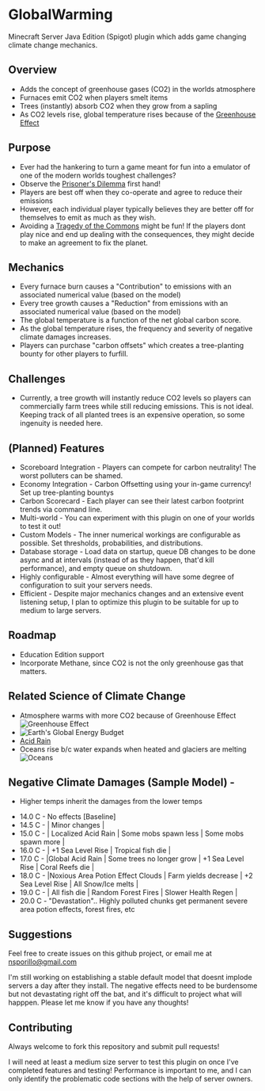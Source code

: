 # GlobalWarming
Minecraft Server Java Edition (Spigot) plugin which adds game changing climate change mechanics.

## Overview
+ Adds the concept of greenhouse gases (CO2) in the worlds atmosphere 
+ Furnaces emit CO2 when players smelt items
+ Trees (instantly) absorb CO2 when they grow from a sapling
+ As CO2 levels rise, global temperature rises because of the [Greenhouse Effect](http://hyperphysics.phy-astr.gsu.edu/hbase/thermo/grnhse.html)

## Purpose
+ Ever had the hankering to turn a game meant for fun into a emulator of one of the modern worlds toughest challenges?
+ Observe the [Prisoner's Dilemma](https://en.wikipedia.org/wiki/Prisoner%27s_dilemma#In_environmental_studies) first hand! 
+ Players are best off when they co-operate and agree to reduce their emissions
+ However, each individual player typically believes they are better off for themselves to emit as much as they wish. 
+ Avoiding a [Tragedy of the Commons](https://en.wikipedia.org/wiki/Tragedy_of_the_commons) might be fun! If the players dont play nice and end up dealing with the consequences, they might decide to make an agreement to fix the planet. 

## Mechanics 
+ Every furnace burn causes a "Contribution" to emissions with an associated numerical value (based on the model)
+ Every tree growth causes a "Reduction" from emissions with an associated numerical value (based on the model)
+ The global temperature is a function of the net global carbon score. 
+ As the global temperature rises, the frequency and severity of negative climate damages increases.
+ Players can purchase "carbon offsets" which creates a tree-planting bounty for other players to furfill. 

## Challenges
+ Currently, a tree growth will instantly reduce CO2 levels so players can commercially farm trees while still reducing emissions. This is not ideal. Keeping track of all planted trees is an expensive operation, so some ingenuity is needed here.

## (Planned) Features
+ Scoreboard Integration - Players can compete for carbon neutrality! The worst polluters can be shamed.
+ Economy Integration - Carbon Offsetting using your in-game currency! Set up tree-planting bountys 
+ Carbon Scorecard - Each player can see their latest carbon footprint trends via command line.
+ Multi-world - You can experiment with this plugin on one of your worlds to test it out!
+ Custom Models - The inner numerical workings are configurable as possible. Set thresholds, probabilities, and distributions.
+ Database storage - Load data on startup, queue DB changes to be done async and at intervals (instead of as they happen, that'd kill performance), and empty queue on shutdown. 
+ Highly configurable - Almost everything will have some degree of configuration to suit your servers needs.
+ Efficient - Despite major mechanics changes and an extensive event listening setup, I plan to optimize this plugin to be suitable for up to medium to large servers. 

## Roadmap
+ Education Edition support
+ Incorporate Methane, since CO2 is not the only greenhouse gas that matters.

## Related Science of Climate Change
+ Atmosphere warms with more CO2 because of Greenhouse Effect
![Greenhouse Effect](https://i.imgur.com/XsWJGz9.png)
+ ![Earth's Global Energy Budget](https://i.imgur.com/aHdJxXc.png)
+ [Acid Rain](https://en.wikipedia.org/wiki/Acid_rain)
+ Oceans rise b/c water expands when heated and glaciers are melting
![Oceans](https://i.imgur.com/dJPkYAo.png)

## Negative Climate Damages (Sample Model) - 
- Higher temps inherit the damages from the lower temps
+ 14.0 C - No effects [Baseline]
+ 14.5 C - | Minor changes | 
+ 15.0 C - | Localized Acid Rain | Some mobs spawn less | Some mobs spawn more |
+ 16.0 C - | +1 Sea Level Rise | Tropical fish die |
+ 17.0 C - |Global Acid Rain | Some trees no longer grow | +1 Sea Level Rise | Coral Reefs die |
+ 18.0 C - |Noxious Area Potion Effect Clouds | Farm yields decrease | +2 Sea Level Rise | All Snow/Ice melts |
+ 19.0 C - | All fish die | Random Forest Fires | Slower Health Regen |
+ 20.0 C - "Devastation".. Highly polluted chunks get permanent severe area potion effects, forest fires, etc

## Suggestions 
Feel free to create issues on this github project, or email me at nsporillo@gmail.com

I'm still working on establishing a stable default model that doesnt implode servers a day after they install. The negative effects need to be burdensome but not devastating right off the bat, and it's difficult to project what will happpen. Please let me know if you have any thoughts!

## Contributing 
Always welcome to fork this repository and submit pull requests!

I will need at least a medium size server to test this plugin on once I've completed features and testing! Performance is important to me, and I can only identify the problematic code sections with the help of server owners. 
